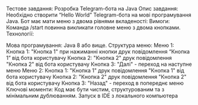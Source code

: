 Тестове завдання: Розробка Telegram-бота на Java
Опис завдання:
Необхідно створити “Hello World” Telegram-бота на мові програмування Java. 
Бот має мати меню з двома рівнями вкладеності:
Вимоги:
Команда /start повинна викликати головне меню з двома кнопками.
Технології:


Мова програмування: Java 8 або вище.
Структура меню:
Меню 1:
Кнопка 1: "Кнопка 1"  при нажиманні кнопки друк повідомлення “Кнопка 1” від бота користувачу
Кнопка 2: "Кнопка 2" друк повідомлення "Кнопка 2" від бота користувачу
Кнопка 3: "Далі"   - переход на наступне меню
Меню 2:
Кнопка 1: "Кнопка 1" друк повідомлення "Кнопка 1" від бота користувачу
Кнопка 2: "Кнопка 2" друк повідомлення "Кнопка 2" від бота користувачу
Кнопка 3: "Назад"  - переход в попереднє меню
Ключові моменти:
Код має бути чистим, структурованим та з мінімальним дублюванням.
Запуск в IDE з локального компьютера 
